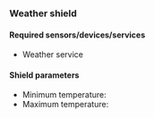### Weather shield

#### Required sensors/devices/services
- Weather service

#### Shield parameters
- Minimum temperature:
- Maximum temperature: